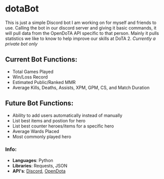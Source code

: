 # dotaBot
This is just a simple Discord bot I am working on for myself and friends to use. Calling the bot in our discord server and giving it basic commands,
it will pull data from the OpenDoTA API specific to that person. Mainly it pulls statistics we like to know to help improve our skills at DoTA 2.
*Currently a private bot only*

## Current Bot Functions:
- Total Games Played
- Win/Loss Record
- Estimated Public/Ranked MMR
- Average Kills, Deaths, Assists, XPM, GPM, CS, and Match Duration

## Future Bot Functions:
- Ability to add users automatically instead of manually
- List best items and postion for hero
- List best counter heroes/items for a specific hero
- Average Wards Placed
- Most commonly played hero

### Info:
- **Languages**: Python
- **Libraries**: Requests, JSON
- **API's**: [Discord](https://discord.com/developers/docs/intro), [OpenDota](https://docs.opendota.com/)
